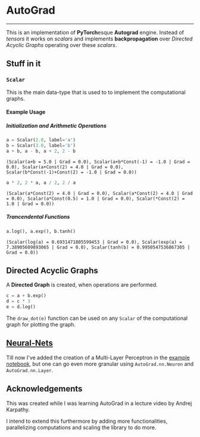 
# AutoGrad
---
This is an implementation of **PyTorch**esque **Autograd** engine.
Instead of *tensors* it works on *scalars* and implements **backpropagation** over *Directed Acyclic Graphs* operating over these *scalars*.

## Stuff in it
### `Scalar`
This is the main data-type that is used to to implement the computational graphs.
#### Example Usage

##### Initialization and Arithmetic Operations
```python
a = Scalar(2.0, label='a')
b = Scalar(3.0, label='b')
a + b, a - b, a + 2, 2 - b 
```

`(Scalar(a+b = 5.0 | Grad = 0.0),
 Scalar(a+b*Const(-1) = -1.0 | Grad = 0.0),
 Scalar(a+Const(2) = 4.0 | Grad = 0.0),
 Scalar(b*Const(-1)+Const(2) = -1.0 | Grad = 0.0))`

```python
a * 2, 2 * a, a / 2, 2 / a
```

`(Scalar(a*Const(2) = 4.0 | Grad = 0.0),
 Scalar(a*Const(2) = 4.0 | Grad = 0.0),
 Scalar(a*Const(0.5) = 1.0 | Grad = 0.0),
 Scalar(*Const(2) = 1.0 | Grad = 0.0))`

##### Trancendental Functions
```python
a.log(), a.exp(), b.tanh()
```

`(Scalar(log(a) = 0.6931471805599453 | Grad = 0.0),
 Scalar(exp(a) = 7.38905609893065 | Grad = 0.0),
 Scalar(tanh(b) = 0.9950547536867305 | Grad = 0.0))`

## Directed Acyclic Graphs
A **Directed Graph** is created, when operations are performed.

```python
c = a + b.exp()
d = c * 3
e = d.log()
```

The `draw_dot(e)` function can be used on any `Scalar` of the computational graph for plotting the graph.

## [Neural-Nets](https://github.com/Dev-Hattori/AutoGrad/blob/main/MLP_Test.ipynb)
Till now I've added the creation of a Multi-Layer Perceptron in the [example notebook](https://github.com/Dev-Hattori/AutoGrad/blob/main/MLP_Test.ipynb), but one can go even more granular using `AutoGrad.nn.Neuron` and `AutoGrad.nn.Layer`.


## Acknowledgements
This was created while I was learning AutoGrad in a lecture video by Andrej Karpathy.

I intend to extend this furthermore by adding more functionalities, parallelizing computations and scaling the library to do more.
